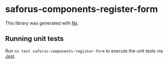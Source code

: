 # saforus-components-register-form

This library was generated with [Nx](https://nx.dev).

## Running unit tests

Run `nx test saforus-components-register-form` to execute the unit tests via [Jest](https://jestjs.io).
